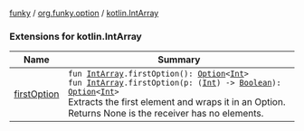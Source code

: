 [funky](../../index.md) / [org.funky.option](../index.md) / [kotlin.IntArray](.)

### Extensions for kotlin.IntArray

| Name | Summary |
|---|---|
| [firstOption](first-option.md) | `fun `[`IntArray`](https://kotlinlang.org/api/latest/jvm/stdlib/kotlin/-int-array/index.html)`.firstOption(): `[`Option`](../-option/index.md)`<`[`Int`](https://kotlinlang.org/api/latest/jvm/stdlib/kotlin/-int/index.html)`>`<br>`fun `[`IntArray`](https://kotlinlang.org/api/latest/jvm/stdlib/kotlin/-int-array/index.html)`.firstOption(p: (`[`Int`](https://kotlinlang.org/api/latest/jvm/stdlib/kotlin/-int/index.html)`) -> `[`Boolean`](https://kotlinlang.org/api/latest/jvm/stdlib/kotlin/-boolean/index.html)`): `[`Option`](../-option/index.md)`<`[`Int`](https://kotlinlang.org/api/latest/jvm/stdlib/kotlin/-int/index.html)`>`<br>Extracts the first element and wraps it in an Option. Returns None is the receiver has no elements. |
